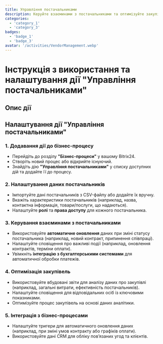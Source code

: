```yaml
---
title: Управління постачальниками
description: Керуйте взаєминами з постачальниками та оптимізуйте закупівлі.
categories: 
  - 'category_1'
  - 'category_3'
badges: 
  - 'badge_1'
  - 'badge_3'
avatar: '/activities/VendorManagement.webp'
---
```


# Інструкція з використання та налаштування дії "Управління постачальниками"

## Опис дії

## **Налаштування дії "Управління постачальниками"**

### 1. Додавання дії до бізнес-процесу
- Перейдіть до розділу **"Бізнес-процеси"** у вашому Bitrix24.
- Створіть новий процес або відкрийте існуючий.
- Знайдіть дію **"Управління постачальниками"** у списку доступних дій та додайте її до процесу.

### 2. Налаштування даних постачальників
- Імпортуйте дані постачальників з CSV-файлу або додайте їх вручну.
- Вкажіть характеристики постачальників (наприклад, назва, контактна інформація, товари/послуги, що надаються).
- Налаштуйте **ролі** та **права доступу** для кожного постачальника.

### 3. Керування взаєминами з постачальниками
- Використовуйте **автоматичне оновлення** даних при зміні статусу постачальника (наприклад, новий контракт, припинення співпраці).
- Налаштуйте сповіщення про важливі події (наприклад, оновлення контрактів, терміни оплати).
- Увімкніть **інтеграцію з бухгалтерськими системами** для автоматичної обробки платежів.

### 4. Оптимізація закупівель
- Використовуйте вбудовані звіти для аналізу даних про закупівлі (наприклад, загальні витрати, ефективність постачальників).
- Налаштуйте сповіщення для відповідальних осіб із ключовими показниками.
- Оптимізуйте процес закупівель на основі даних аналітики.

### 5. Інтеграція з бізнес-процесами
- Налаштуйте тригери для автоматичного оновлення даних (наприклад, при зміні умов контракту або графіків оплати).
- Використовуйте дані CRM для обліку пов’язаних угод та клієнтів.